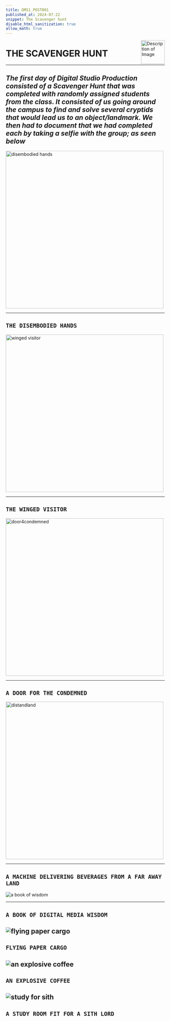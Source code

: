 ```yaml
---
title: DMS1_POST001
published_at: 2024-07-22
snippet: The Scavenger hunt
disable_html_sanitization: true
allow_math: true 
---
```


<img src="https://www.hardjewelry.com/cdn/shop/files/ezgif.com-gif-maker_3.gif?v=1649272041" alt="Description of Image" style="float:right; margin-left:20px; width:75px; height:auto;">

# **THE SCAVENGER HUNT**
---
## *The first day of Digital Studio Production consisted of a Scavenger Hunt that was completed with randomly assigned students from the class. It consisted of us going around the campus to find and solve several cryptids that would lead us to an object/landmark. We then had to document that we had completed each by taking a selfie with the group; as seen below*

<img src="Wk1s1/IMG20240722101957.png" alt="disembodied hands" width="500" height="500">

---
## `THE DISEMBODIED HANDS`

<img src="Wk1s1/IMG20240722110445.png" alt="winged visitor" width="500" height="500">

---
## `THE WINGED VISITOR`

<img src="Wk1s1/IMG20240722110147.png" alt="door4condemned" width="500" height="500">

---
## `A DOOR FOR THE CONDEMNED`

<img src="Wk1s1/IMG20240722104531.png" alt="distandland" width="500" height="500">

---
## `A MACHINE DELIVERING BEVERAGES FROM A FAR AWAY LAND`

![a book of wisdom](Wk1s1/IMG20240722104250.png)

---
## `A BOOK OF DIGITAL MEDIA WISDOM`

![flying paper cargo](Wk1s1/IMG20240722104354.png)
---
## `FLYING PAPER CARGO`

![an explosive coffee](Wk1s1/IMG20240722101733.png)
---
## `AN EXPLOSIVE COFFEE`

![study for sith](Wk1s1/IMG20240722104428.png)
---
## `A STUDY ROOM FIT FOR A SITH LORD`

